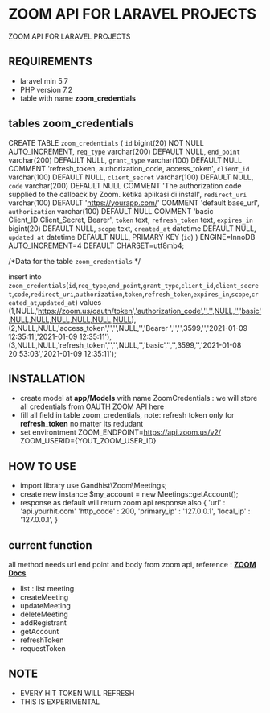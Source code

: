 # ZOOM API FOR LARAVEL PROJECTS
ZOOM API FOR LARAVEL PROJECTS

## REQUIREMENTS
- laravel min 5.7
- PHP version 7.2
- table with name **zoom_credentials**

## tables zoom_credentials
CREATE TABLE `zoom_credentials` (
  `id` bigint(20) NOT NULL AUTO_INCREMENT,
  `req_type` varchar(200) DEFAULT NULL,
  `end_point` varchar(200) DEFAULT NULL,
  `grant_type` varchar(100) DEFAULT NULL COMMENT 'refresh_token, authorization_code, access_token',
  `client_id` varchar(100) DEFAULT NULL,
  `client_secret` varchar(100) DEFAULT NULL,
  `code` varchar(200) DEFAULT NULL COMMENT 'The authorization code supplied to the callback by Zoom. ketika aplikasi di install',
  `redirect_uri` varchar(100) DEFAULT 'https://yourapp.com/' COMMENT 'default base_url',
  `authorization` varchar(100) DEFAULT NULL COMMENT 'basic Client_ID:Client_Secret, Bearer',
  `token` text,
  `refresh_token` text,
  `expires_in` bigint(20) DEFAULT NULL,
  `scope` text,
  `created_at` datetime DEFAULT NULL,
  `updated_at` datetime DEFAULT NULL,
  PRIMARY KEY (`id`)
) ENGINE=InnoDB AUTO_INCREMENT=4 DEFAULT CHARSET=utf8mb4;

/*Data for the table `zoom_credentials` */

insert  into `zoom_credentials`(`id`,`req_type`,`end_point`,`grant_type`,`client_id`,`client_secret`,`code`,`redirect_uri`,`authorization`,`token`,`refresh_token`,`expires_in`,`scope`,`created_at`,`updated_at`) values 
(1,NULL,'https://zoom.us/oauth/token','authorization_code','','',NULL,'','basic',NULL,NULL,NULL,NULL,NULL,NULL),
(2,NULL,NULL,'access_token','','',NULL,'','Bearer ','','',3599,'','2021-01-09 12:35:11','2021-01-09 12:35:11'),
(3,NULL,NULL,'refresh_token','','',NULL,'','basic','','',3599,'','2021-01-08 20:53:03','2021-01-09 12:35:11');


## INSTALLATION
- create model at **app/Models** with name ZoomCredentials : we will store all credentials from OAUTH ZOOM API here
- fill all field in table zoom_credentials, note: refresh token only for **refresh_token** no matter its redudant
- set environtment
ZOOM_ENDPOINT=https://api.zoom.us/v2/
ZOOM_USERID={YOUT_ZOOM_USER_ID}

## HOW TO USE
- import library
use Gandhist\Zoom\Meetings;
- create new instance
$my_account = new Meetings::getAccount();
- response as default will return zoom api response also 
{
  'url' : 'api.yourhit.com'
  'http_code' : 200,
  'primary_ip' : '127.0.0.1',
  'local_ip' : '127.0.0.1',
}
  
## current function
all method needs url end point and body from zoom api, reference :  **[ZOOM Docs](https://marketplace.zoom.us/docs/api-reference/zoom-api)**
- list : list meeting
- createMeeting
- updateMeeting
- deleteMeeting
- addRegistrant
- getAccount
- refreshToken
- requestToken

## NOTE
- EVERY HIT TOKEN WILL REFRESH
- THIS IS EXPERIMENTAL
